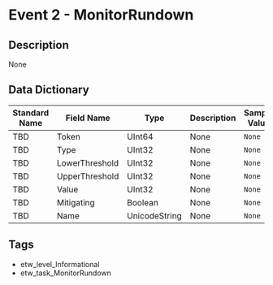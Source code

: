 # Event 2 - MonitorRundown

## Description
None

## Data Dictionary
|Standard Name|Field Name|Type|Description|Sample Value|
|---|---|---|---|---|
|TBD|Token|UInt64|None|`None`|
|TBD|Type|UInt32|None|`None`|
|TBD|LowerThreshold|UInt32|None|`None`|
|TBD|UpperThreshold|UInt32|None|`None`|
|TBD|Value|UInt32|None|`None`|
|TBD|Mitigating|Boolean|None|`None`|
|TBD|Name|UnicodeString|None|`None`|

## Tags
* etw_level_Informational
* etw_task_MonitorRundown